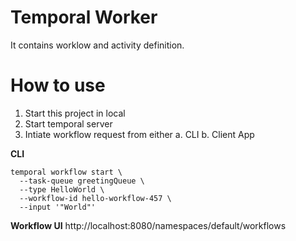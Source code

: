# Temporal Worker
It contains worklow and activity definition.

# How to use
1. Start this project in local
2. Start temporal server
3. Intiate workflow request from either
   a. CLI
   b. Client App


**CLI**
```
temporal workflow start \
  --task-queue greetingQueue \
  --type HelloWorld \
  --workflow-id hello-workflow-457 \
  --input '"World"'
```
**Workflow UI**
http://localhost:8080/namespaces/default/workflows
